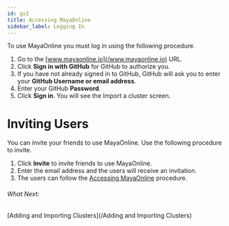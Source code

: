 ```yaml
---
id: gs2
title: Accessing MayaOnline
sidebar_label: Logging In
---
```


To use MayaOnline you must log in using the following procedure.

1. Go to the [www.mayaonline.io](/www.mayaonline.io) URL.
2. Click **Sign in with GitHub** for GitHub to authorize you.
3. If you have not already signed in to GitHub, GitHub will ask you to enter your **GitHub Username or email address**.
4. Enter your GitHub **Password**.
5. Click **Sign in**.
   You will see the Import a cluster screen.

# Inviting Users

You can invite your friends to use MayaOnline. Use the following procedure to invite.

1. Click **Invite** to invite friends to use MayaOnline.
2. Enter the email address and the users will receive an invitation.
3. The users can follow the [Accessing MayaOnline](#accessing-mayaonline) procedure.


###### What Next:

[Adding and Importing Clusters](/Adding and Importing Clusters)

